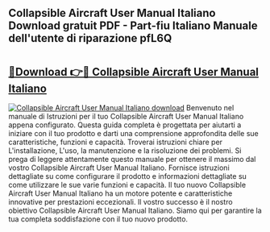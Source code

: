 ## Collapsible Aircraft User Manual Italiano Download gratuit PDF - Part-fiu Italiano Manuale dell'utente di riparazione pfL6Q

# <h2><a href="http://df95oj.blite.top/?on=Collapsible+Aircraft+User+Manual+Italiano">🔗Download 👉🔴 Collapsible Aircraft User Manual Italiano</a></h2>

[![Collapsible Aircraft User Manual Italiano download](https://i.imgur.com/lujVjoI.png)](http://df95oj.blite.top/?on=Collapsible+Aircraft+User+Manual+Italiano)
Benvenuto nel manuale di Istruzioni per il tuo Collapsible Aircraft User Manual Italiano appena configurato. Questa guida completa è progettata per aiutarti a iniziare con il tuo prodotto e darti una comprensione approfondita delle sue caratteristiche, funzioni e capacità. Troverai istruzioni chiare per L'installazione, L'uso, la manutenzione e la risoluzione dei problemi. Si prega di leggere attentamente questo manuale per ottenere il massimo dal vostro Collapsible Aircraft User Manual Italiano. Fornisce istruzioni dettagliate su come configurare il prodotto e informazioni dettagliate su come utilizzare le sue varie funzioni e capacità. Il tuo nuovo Collapsible Aircraft User Manual Italiano ha un motore potente e caratteristiche innovative per prestazioni eccezionali. Il vostro successo è il nostro obiettivo Collapsible Aircraft User Manual Italiano. Siamo qui per garantire la tua completa soddisfazione con il tuo nuovo prodotto.
